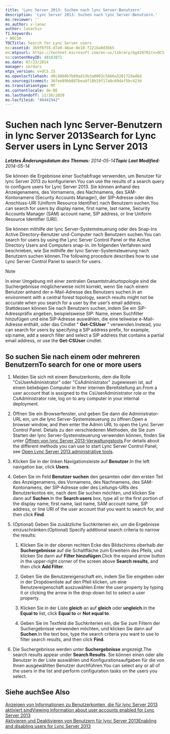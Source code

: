 ```yaml
---
title: 'Lync Server 2013: Suchen nach lync Server-Benutzern'
description: 'Lync Server 2013: Suchen nach lync Server-Benutzern.'
ms.reviewer: ''
ms.author: v-lanac
author: lanachin
f1.keywords:
- NOCSH
TOCTitle: Search for Lync Server users
ms:assetid: 3b9f6f55-d7a9-46ae-8e10-f221ba0d3bb5
ms:mtpsurl: https://technet.microsoft.com/en-us/library/Gg429701(v=OCS.15)
ms:contentKeyID: 48183871
ms.date: 07/23/2014
manager: serdars
mtps_version: v=OCS.15
ms.openlocfilehash: d0c4860b7b89ad13b3a0003c5666a320172dad6d
ms.sourcegitcommit: 36fee89bb887bea4f18b19f17a8c69daf5bc423d
ms.translationtype: MT
ms.contentlocale: de-DE
ms.lasthandoff: 11/26/2020
ms.locfileid: "49441942"
---
```

# <a name="search-for-lync-server-users-in-lync-server-2013"></a><span data-ttu-id="2bd80-103">Suchen nach lync Server-Benutzern in lync Server 2013</span><span class="sxs-lookup"><span data-stu-id="2bd80-103">Search for Lync Server users in Lync Server 2013</span></span>

<div data-xmlns="http://www.w3.org/1999/xhtml">

<div class="topic" data-xmlns="http://www.w3.org/1999/xhtml" data-msxsl="urn:schemas-microsoft-com:xslt" data-cs="https://msdn.microsoft.com/">

<div data-asp="https://msdn2.microsoft.com/asp">



</div>

<div id="mainSection">

<div id="mainBody"><span data-ttu-id="2bd80-104">

<span> </span></span><span class="sxs-lookup"><span data-stu-id="2bd80-104">

<span> </span></span></span>

<span data-ttu-id="2bd80-105">_**Letztes Änderungsdatum des Themas:** 2014-05-14_</span><span class="sxs-lookup"><span data-stu-id="2bd80-105">_**Topic Last Modified:** 2014-05-14_</span></span>

<span data-ttu-id="2bd80-106">Sie können die Ergebnisse einer Suchabfrage verwenden, um Benutzer für lync Server 2013 zu konfigurieren.</span><span class="sxs-lookup"><span data-stu-id="2bd80-106">You can use the results of a search query to configure users for Lync Server 2013.</span></span> <span data-ttu-id="2bd80-107">Sie können anhand des Anzeigenamens, des Vornamens, des Nachnamens, des SAM-Kontonamens (Security Accounts Manager), der SIP-Adresse oder des Anschluss-URI (Uniform Resource Identifier) nach Benutzern suchen.</span><span class="sxs-lookup"><span data-stu-id="2bd80-107">You can search for users by display name, first name, last name, Security Accounts Manager (SAM) account name, SIP address, or line Uniform Resource Identifier (URI).</span></span>

<span data-ttu-id="2bd80-108">Sie können mithilfe der lync Server-Systemsteuerung oder des Snap-Ins Active Directory-Benutzer und-Computer nach Benutzern suchen.</span><span class="sxs-lookup"><span data-stu-id="2bd80-108">You can search for users by using the Lync Server Control Panel or the Active Directory Users and Computers snap-in.</span></span> <span data-ttu-id="2bd80-109">Im folgenden Verfahren wird beschrieben, wie Sie mithilfe der lync Server-Systemsteuerung nach Benutzern suchen können.</span><span class="sxs-lookup"><span data-stu-id="2bd80-109">The following procedure describes how to use Lync Server Control Panel to search for users.</span></span>

<div>


> [!NOTE]  
> <span data-ttu-id="2bd80-110">In einer Umgebung mit einer zentralen Gesamtstrukturtopologie sind die Suchergebnisse möglicherweise nicht korrekt, wenn Sie nach einem Benutzer anhand der e-Mail-Adresse des Benutzers suchen.</span><span class="sxs-lookup"><span data-stu-id="2bd80-110">In an environment with a central forest topology, search results might not be accurate when you search for a user by the user’s email address.</span></span> <span data-ttu-id="2bd80-111">Stattdessen können Sie nach Benutzern suchen, indem Sie ein SIP-Adresspräfix angeben, beispielsweise SIP: Name, einen Suchfilter hinzufügen und eine SIP-Adresse auswählen, die eine teilweise e-Mail-Adresse enthält, oder das Cmdlet " <STRONG>Get-CSUser</STRONG> " verwenden.</span><span class="sxs-lookup"><span data-stu-id="2bd80-111">Instead, you can search for users by specifying a SIP address prefix, for example, sip:name, add a search filter and select a SIP address that contains a partial email address, or use the <STRONG>Get-CSUser</STRONG> cmdlet.</span></span>



</div>

<div>

## <a name="to-search-for-one-or-more-users"></a><span data-ttu-id="2bd80-112">So suchen Sie nach einem oder mehreren Benutzern</span><span class="sxs-lookup"><span data-stu-id="2bd80-112">To search for one or more users</span></span>

1.  <span data-ttu-id="2bd80-113">Melden Sie sich mit einem Benutzerkonto, dem die Rolle "CsUserAdministrator" oder "CsAdministrator" zugewiesen ist, auf einem beliebigen Computer in Ihrer internen Bereitstellung an.</span><span class="sxs-lookup"><span data-stu-id="2bd80-113">From a user account that is assigned to the CsUserAdministrator role or the CsAdministrator role, log on to any computer in your internal deployment.</span></span>

2.  <span data-ttu-id="2bd80-114">Öffnen Sie ein Browserfenster, und geben Sie dann die Administrator-URL ein, um die lync Server-Systemsteuerung zu öffnen.</span><span class="sxs-lookup"><span data-stu-id="2bd80-114">Open a browser window, and then enter the Admin URL to open the Lync Server Control Panel.</span></span> <span data-ttu-id="2bd80-115">Details zu den verschiedenen Methoden, die Sie zum Starten der lync Server-Systemsteuerung verwenden können, finden Sie unter [Öffnen von lync Server 2013-Verwaltungstools](lync-server-2013-open-lync-server-administrative-tools.md).</span><span class="sxs-lookup"><span data-stu-id="2bd80-115">For details about the different methods you can use to start Lync Server Control Panel, see [Open Lync Server 2013 administrative tools](lync-server-2013-open-lync-server-administrative-tools.md).</span></span>

3.  <span data-ttu-id="2bd80-116">Klicken Sie in der linken Navigationsleiste auf **Benutzer**.</span><span class="sxs-lookup"><span data-stu-id="2bd80-116">In the left navigation bar, click **Users**.</span></span>

4.  <span data-ttu-id="2bd80-117">Geben Sie im Feld **Benutzer suchen** den gesamten oder den ersten Teil des Anzeigenamens, des Vornamens, des Nachnamens, des SAM-Kontonamens, der SIP-Adresse oder des Leitungs-URIs des Benutzerkontos ein, nach dem Sie suchen möchten, und klicken Sie dann auf **Suchen**.</span><span class="sxs-lookup"><span data-stu-id="2bd80-117">In the **Search users** box, type all or the first portion of the display name, first name, last name, SAM account name, SIP address, or line URI of the user account that you want to search for, and then click **Find**.</span></span>

5.  <span data-ttu-id="2bd80-118">(Optional) Geben Sie zusätzliche Suchkriterien ein, um die Ergebnisse einzuschränken:</span><span class="sxs-lookup"><span data-stu-id="2bd80-118">(Optional) Specify additional search criteria to narrow the results:</span></span>
    
    1.  <span data-ttu-id="2bd80-119">Klicken Sie in der oberen rechten Ecke des Bildschirms oberhalb der **Suchergebnisse** auf die Schaltfläche zum Erweitern des Pfeils, und klicken Sie dann auf **Filter hinzufügen**.</span><span class="sxs-lookup"><span data-stu-id="2bd80-119">Click the expand arrow button in the upper-right corner of the screen above **Search results**, and then click **Add Filter**.</span></span>
    
    2.  <span data-ttu-id="2bd80-120">Geben Sie die Benutzereigenschaft ein, indem Sie Sie eingeben oder in der Dropdownliste auf den Pfeil klicken, um eine Benutzereigenschaft auszuwählen.</span><span class="sxs-lookup"><span data-stu-id="2bd80-120">Enter the user property by typing it or clicking the arrow in the drop-down list to select a user property.</span></span>
    
    3.  <span data-ttu-id="2bd80-121">Klicken Sie in der Liste **gleich** an auf **gleich** oder **ungleich**.</span><span class="sxs-lookup"><span data-stu-id="2bd80-121">In the **Equal to** list, click **Equal to** or **Not equal to**.</span></span>
    
    4.  <span data-ttu-id="2bd80-122">Geben Sie im Textfeld die Suchkriterien ein, die Sie zum Filtern der Suchergebnisse verwenden möchten, und klicken Sie dann auf **Suchen**.</span><span class="sxs-lookup"><span data-stu-id="2bd80-122">In the text box, type the search criteria you want to use to filter search results, and then click **Find**.</span></span>

6.  <span data-ttu-id="2bd80-123">Die Suchergebnisse werden unter **Suchergebnisse** angezeigt.</span><span class="sxs-lookup"><span data-stu-id="2bd80-123">The search results appear under **Search Results**.</span></span> <span data-ttu-id="2bd80-124">Sie können einen oder alle Benutzer in der Liste auswählen und Konfigurationsaufgaben für die von Ihnen ausgewählten Benutzer durchführen.</span><span class="sxs-lookup"><span data-stu-id="2bd80-124">You can select any or all of the users in the list and perform configuration tasks on the users you select.</span></span>

</div>

<div>

## <a name="see-also"></a><span data-ttu-id="2bd80-125">Siehe auch</span><span class="sxs-lookup"><span data-stu-id="2bd80-125">See Also</span></span>


[<span data-ttu-id="2bd80-126">Anzeigen von Informationen zu Benutzerkonten, die für lync Server 2013 aktiviert sind</span><span class="sxs-lookup"><span data-stu-id="2bd80-126">Viewing information about user accounts enabled for Lync Server 2013</span></span>](lync-server-2013-viewing-information-about-user-accounts-enabled-for-lync-server.md)  
[<span data-ttu-id="2bd80-127">Aktivieren und Deaktivieren von Benutzern für lync Server 2013</span><span class="sxs-lookup"><span data-stu-id="2bd80-127">Enabling and disabling users for Lync Server 2013</span></span>](lync-server-2013-enabling-and-disabling-users-for-lync-server.md)  
  

<span data-ttu-id="2bd80-128"></div>

</div>

<span> </span>

</div>

</div>

</span><span class="sxs-lookup"><span data-stu-id="2bd80-128"></div>

</div>

<span> </span>

</div>

</div>

</span></span></div>

